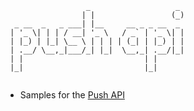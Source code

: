 ```text
                  _                   _ 
                 | |                 (_)
  _ __  _   _ ___| |__     __ _ _ __  _ 
 | '_ \| | | / __| '_ \   / _` | '_ \| |
 | |_) | |_| \__ \ | | | | (_| | |_) | |
 | .__/ \__,_|___/_| |_|  \__,_| .__/|_|
 | |                           | |      
 |_|                           |_|      
                                      
```
 - Samples for the [Push API](https://developers.coveo.com/display/public/CloudPlatform/Push+API+Reference)